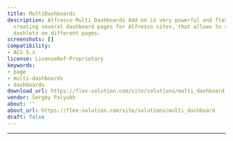 ```yaml
---
title: MultiDashboards
description: Alfresco Multi Dashboards Add-on is very powerful and flexible. It allows
  creating several dashboard pages for Alfresco sites, that allows to split and sort
  dashlets on different pages.
screenshots: []
compatibility:
- ACS 5.x
license: LicenseRef-Proprietary
keywords:
- page
- multi-dashboards
- dashboards
download_url: https://flex-solution.com/site/solutions/multi_dashboard
vendor: Sergey Palyukh ‌
about: ''
about_url: https://flex-solution.com/site/solutions/multi_dashboard
draft: false
---
```

---
